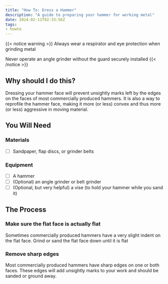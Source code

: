 ```yaml
---
title: "How To: Dress a Hammer"
description: "A guide to preparing your hammer for working metal"
date: 2024-02-11T02:33:56Z
tags:
- howto
---
```

{{< notice warning >}}
Always wear a respirator and eye protection when grinding metal

Never operate an angle grinder without the guard securely installed
{{< /notice >}}

## Why should I do this?

Dressing your hammer face will prevent unsightly marks left by the edges on the faces of most commercially produced hammers. It is also a way to reprofile the hammer face, making it more (or less) convex and thus more (or less) aggressive in moving material.

## You Will Need

### Materials

- [ ] Sandpaper, flap discs, or grinder belts

### Equipment

- [ ] A hammer
- [ ] (Optional) an angle grinder or belt grinder
- [ ] (Optional, but very helpful) a vise (to hold your hammer while you sand it)

## The Process

### Make sure the flat face is actually flat

Sometimes commercially produced hammers have a very slight indent on the flat face. Grind or sand the flat face down until it is flat

### Remove sharp edges

Most commercially produced hammers have sharp edges on one or both faces. These edges will add unsightly marks to your work and should be sanded or ground away.
